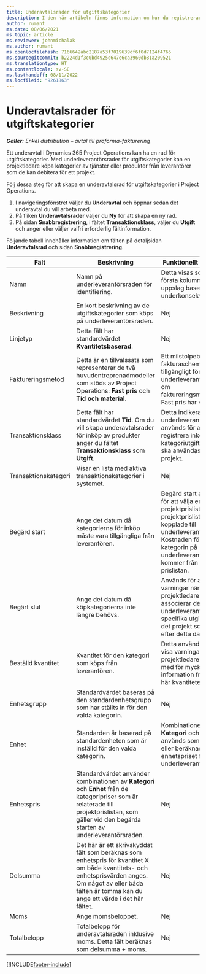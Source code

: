 ```yaml
---
title: Underavtalsrader för utgiftskategorier
description: I den här artikeln finns information om hur du registrerar underleverantörsrader för utgifter och hur du använder fälten för att registrera köp av tid från leverantörer.
author: rumant
ms.date: 08/06/2021
ms.topic: article
ms.reviewer: johnmichalak
ms.author: rumant
ms.openlocfilehash: 7166642abc2187a53f7019639df6f0d7124f4765
ms.sourcegitcommit: b2224d1f3c0bd4925d647e6ca3960db81a209521
ms.translationtype: HT
ms.contentlocale: sv-SE
ms.lasthandoff: 08/11/2022
ms.locfileid: "9261863"
---
```

#  <a name="subcontract-lines-for-expense-categories"></a>Underavtalsrader för utgiftskategorier

_**Gäller:** Enkel distribution – avtal till proforma-fakturering_

Ett underavtal i Dynamics 365 Project Operations kan ha en rad för utgiftskategorier. Med underleverantörsrader för utgiftskategorier kan en projektledare köpa kategorier av tjänster eller produkter från leverantörer som de kan debitera för ett projekt.

Följ dessa steg för att skapa en underavtalsrad för utgiftskategorier i Project Operations.

1. I navigeringsfönstret väljer du **Underavtal** och öppnar sedan det underavtal du vill arbeta med.
2. På fliken **Underavtalsrader** väljer du **Ny** för att skapa en ny rad.
3. På sidan **Snabbregistrering**, i fältet **Transaktionsklass**, väljer du **Utgift** och anger eller väljer valfri erforderlig fältinformation.

Följande tabell innehåller information om fälten på detaljsidan **Underavtalsrad** och sidan **Snabbregistrering**.

| **Fält** | **Beskrivning** | **Funktionellt påverkan** |
| --- | --- | --- |
| Namn | Namn på underleverantörsraden för identifiering. | Detta visas som den första kolumnen i alla uppslag baserat på underkonsekvensrader. |
| Beskrivning | En kort beskrivning av de utgiftskategorier som köps på underleverantörsraden. | Nej |
|Linjetyp | Detta fält har standardvärdet **Kvantitetsbaserad**. |Nej |
| Faktureringsmetod | Detta är en tillvalssats som representerar de två huvudentreprenadmodeller som stöds av Project Operations: **Fast pris** och **Tid och material**. | Ett milstolpebaserat fakturaschema görs tillgängligt för underleverantörsrader om faktureringsmetoden Fast pris har valts. |
| Transaktionsklass | Detta fält har standardvärdet **Tid**. Om du vill skapa underavtalsrader för inköp av produkter anger du fältet **Transaktionsklass** som **Utgift**.  | Detta indikerar att underleverantörsraden används för att registrera inköp av en kategoriutgifter som ska användas för projekt. |
| Transaktionskategori | Visar en lista med aktiva transaktionskategorier i systemet. |Nej |
| Begärd start | Ange det datum då kategorierna för inköp måste vara tillgängliga från leverantören. | Begärd start används för att välja en projektprislista från de projektprislistor som är kopplade till underleverantörslistan. Kostnaden för kategorin på underleverantörsraden kommer från den prislistan. |
| Begärt slut | Ange det datum då köpkategorierna inte längre behövs. | Används för att visa varningar när en projektledare associerar denna underleverantör till specifika utgifter för det projekt som krävs efter detta datum. |
| Beställd kvantitet | Kvantitet för den kategori som köps från leverantören. | Detta används för att visa varningar när en projektledare förser med för mycket information från den här kvantiteten.|
| Enhetsgrupp | Standardvärdet baseras på den standardenhetsgrupp som har ställts in för den valda kategorin. |Nej |
| Enhet | Standarden är baserad på standardenheten som är inställd för den valda kategorin.  | Kombinationen av **Kategori** och **Enhet** används som standard eller beräknas för enhetspriset för underleverantörsraden.  |
| Enhetspris | Standardvärdet använder kombinationen av **Kategori** och **Enhet** från de kategoripriser som är relaterade till projektprislistan, som gäller vid den begärda starten av underleverantörsraden. |Nej |
| Delsumma | Det här är ett skrivskyddat fält som beräknas som enhetspris för kvantitet X om både kvantitets- och enhetsprisvärden anges. Om något av eller båda fälten är tomma kan du ange ett värde i det här fältet. |Nej |
| Moms | Ange momsbeloppet. |Nej |
| Totalbelopp | Totalbelopp för underavtalsraden inklusive moms. Detta fält beräknas som delsumma + moms. |Nej |


[!INCLUDE[footer-include](../../includes/footer-banner.md)]
